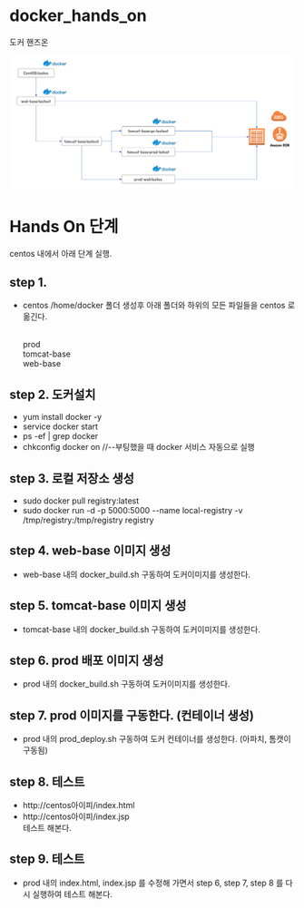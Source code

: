 # docker_hands_on
도커 핸즈온

![docker](./flow.png)

# Hands On 단계

centos 내에서 아래 단계 실행.

## step 1.
 * centos /home/docker 폴더 생성후 아래 폴더와 하위의 모든 파일들을 centos 로 옮긴다.<br> <br>
 
   prod<br>
   tomcat-base<br>
   web-base <br>
 
## step 2. 도커설치
 * yum install docker -y<br>
 * service docker start<br>
 * ps -ef | grep docker<br>
 * chkconfig docker on 	//--부팅했을 때 docker 서비스 자동으로 실행

## step 3. 로컬 저장소 생성
 * sudo docker pull registry:latest<br>
 * sudo docker run -d -p 5000:5000 --name local-registry -v /tmp/registry:/tmp/registry registry

## step 4. web-base 이미지 생성
 * web-base 내의 docker_build.sh 구동하여 도커이미지를 생성한다.
 
## step 5. tomcat-base 이미지 생성
 * tomcat-base 내의 docker_build.sh 구동하여 도커이미지를 생성한다.

## step 6. prod 배포 이미지 생성
 * prod 내의 docker_build.sh 구동하여 도커이미지를 생성한다.
 
## step 7. prod 이미지를 구동한다. (컨테이너 생성)
 * prod 내의 prod_deploy.sh 구동하여 도커 컨테이너를 생성한다. (아파치, 톰캣이 구동됨)

## step 8. 테스트
 * http://centos아이피/index.html <br>
 * http://centos아이피/index.jsp <br>
   테스트 해본다.

## step 9. 테스트
 * prod 내의 index.html, index.jsp 를 수정해 가면서 step 6, step 7, step 8 를 다시 실행하여 테스트 해본다.
